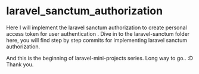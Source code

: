# laravel_sanctum_authorization
Here I will implement the laravel sanctum authorization to create personal access token for user authentication .
Dive in to the laravel-sanctum folder here, you will find step by step commits for implementing laravel sanctum authorization.

And this is the beginning of laravel-mini-projects series. Long way to go.. :D
Thank you.
